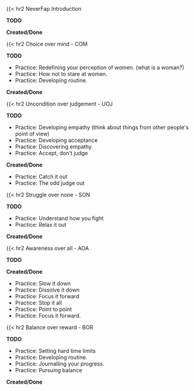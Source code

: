 {{< hr2 NeverFap Introduction

__TODO__

__Created/Done__

{{< hr2 Choice over mind - COM

__TODO__
- Practice: Redefining your perception of women. (what is a woman?)
- Practice: How not to stare at women.
- Practice: Developing routine.

__Created/Done__

{{< hr2 Uncondition over judgement - UOJ

__TODO__ 
- Practice: Developing empathy (think about things from other people's point of view)
- Practice: Developing acceptance
- Practice: Discovering empathy
- Practice: Accept, don't judge

__Created/Done__
- Practice: Catch it out
- Practice: The odd judge out


{{< hr2 Struggle over none - SON

__TODO__
- Practice: Understand how you fight
- Practice: Relax it out


__Created/Done__

{{< hr2 Awareness over all - AOA

__TODO__

__Created/Done__
- Practice: Slow it down
- Practice: Dissolve it down
- Practice: Focus it forward
- Practice: Stop it all
- Practice: Point to point
- Practice: Focus it forward.


{{< hr2 Balance over reward - BOR

__TODO__
- Practice: Setting hard time limits
- Practice: Developing routine.
- Practice: Journalling your progress.
- Practice: Pursuing balance

__Created/Done__
